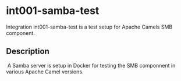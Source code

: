 # int001-samba-test

Integration int001-samba-test is a test setup for Apache Camels SMB component. 

## Description
​
A Samba server is setup in Docker for testing the SMB componnent in various Apache Camel versions. 
